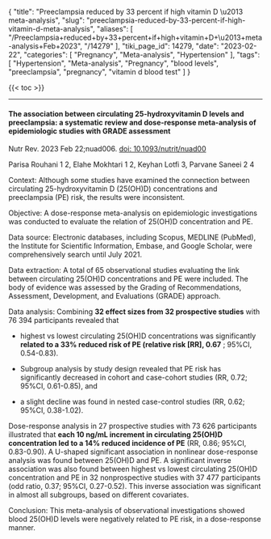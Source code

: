 {
    "title": "Preeclampsia reduced by 33 percent if high vitamin D \u2013 meta-analysis",
    "slug": "preeclampsia-reduced-by-33-percent-if-high-vitamin-d-meta-analysis",
    "aliases": [
        "/Preeclampsia+reduced+by+33+percent+if+high+vitamin+D+\u2013+meta-analysis+Feb+2023",
        "/14279"
    ],
    "tiki_page_id": 14279,
    "date": "2023-02-22",
    "categories": [
        "Pregnancy",
        "Meta-analysis",
        "Hypertension"
    ],
    "tags": [
        "Hypertension",
        "Meta-analysis",
        "Pregnancy",
        "blood levels",
        "preeclampsia",
        "pregnancy",
        "vitamin d blood test"
    ]
}


{{< toc >}} 

---

#### The association between circulating 25-hydroxyvitamin D levels and preeclampsia: a systematic review and dose-response meta-analysis of epidemiologic studies with GRADE assessment

Nutr Rev. 2023 Feb 22;nuad006. [doi: 10.1093/nutrit/nuad00](https://doi.org/10.1093/nutrit/nuad00)

Parisa Rouhani 1 2, Elahe Mokhtari 1 2, Keyhan Lotfi 3, Parvane Saneei 2 4

Context: Although some studies have examined the connection between circulating 25-hydroxyvitamin D (25(OH)D) concentrations and preeclampsia (PE) risk, the results were inconsistent.

Objective: A dose-response meta-analysis on epidemiologic investigations was conducted to evaluate the relation of 25(OH)D concentration and PE.

Data source: Electronic databases, including Scopus, MEDLINE (PubMed), the Institute for Scientific Information, Embase, and Google Scholar, were comprehensively search until July 2021.

Data extraction: A total of 65 observational studies evaluating the link between circulating 25(OH)D concentrations and PE were included. The body of evidence was assessed by the Grading of Recommendations, Assessment, Development, and Evaluations (GRADE) approach.

Data analysis: Combining  **32 effect sizes from 32 prospective studies**  with 76 394 participants revealed that 

* highest vs lowest circulating 25(OH)D concentrations was significantly  **related to a 33% reduced risk of PE (relative risk <span>[RR]</span>, 0.67** ; 95%CI, 0.54-0.83).

* Subgroup analysis by study design revealed that PE risk has significantly decreased in cohort and case-cohort studies (RR, 0.72; 95%CI, 0.61-0.85), and 

* a slight decline was found in nested case-control studies (RR, 0.62; 95%CI, 0.38-1.02). 

Dose-response analysis in 27 prospective studies with 73 626 participants illustrated that  **each 10 ng/mL increment in circulating 25(OH)D concentration led to a 14% reduced incidence of PE**  (RR, 0.86; 95%CI, 0.83-0.90). A U-shaped significant association in nonlinear dose-response analysis was found between 25(OH)D and PE. A significant inverse association was also found between highest vs lowest circulating 25(OH)D concentration and PE in 32 nonprospective studies with 37 477 participants (odd ratio, 0.37; 95%CI, 0.27-0.52). This inverse association was significant in almost all subgroups, based on different covariates.

Conclusion: This meta-analysis of observational investigations showed blood 25(OH)D levels were negatively related to PE risk, in a dose-response manner.